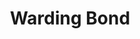 ---
title: "Warding Bond"
index:
  - warding-bond
permalink: /spells/warding-bond/
tags:
  - Spell
  - 2nd Level
  - Abjuration
available_for:
  - Cleric
level: "2nd Level"
school: "Abjuration"
range: "Touch"
comp:
  - V
  - S
  - M
material: "a pair of platinum rings worth at least 50gp each, which you and the target must wear for the duration."
duration: "1 Hour"
description: |
  This spell wards a willing creature you touch and creates a mystic connection between you and the target until the spell ends. While the target is within 60 feet of you, it gains a +1 bonus to AC and saving throws, and it has resistance to all damage. Also, each time it takes damage, you take the same amount of damage.

  The spell ends if you drop to 0 hit points or if you and the target become separated by more than 60 feet.

  It also ends if the spell is cast again on either of the connected creatures. You can also dismiss the spell as an action.
excerpt: "This spell wards a willing creature you touch and creates a mystic connection between you and the target until the spell ends."
source: "Basic Rules"
---